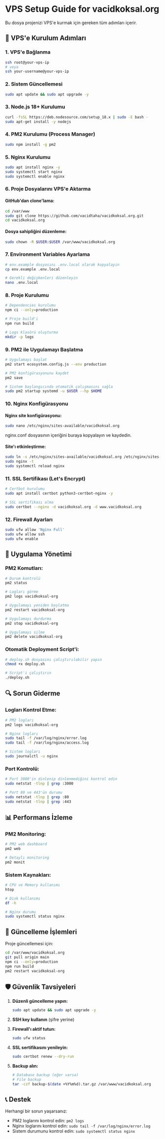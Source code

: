 # VPS Setup Guide for vacidkoksal.org

Bu dosya projenizi VPS'e kurmak için gereken tüm adımları içerir.

## 🚀 VPS'e Kurulum Adımları

### 1. VPS'e Bağlanma
```bash
ssh root@your-vps-ip
# veya
ssh your-username@your-vps-ip
```

### 2. Sistem Güncellemesi
```bash
sudo apt update && sudo apt upgrade -y
```

### 3. Node.js 18+ Kurulumu
```bash
curl -fsSL https://deb.nodesource.com/setup_18.x | sudo -E bash -
sudo apt-get install -y nodejs
```

### 4. PM2 Kurulumu (Process Manager)
```bash
sudo npm install -g pm2
```

### 5. Nginx Kurulumu
```bash
sudo apt install nginx -y
sudo systemctl start nginx
sudo systemctl enable nginx
```

### 6. Proje Dosyalarını VPS'e Aktarma

#### GitHub'dan clone'lama:
```bash
cd /var/www
sudo git clone https://github.com/vacidtaha/vacidkoksal.org.git
cd vacidkoksal.org
```

#### Dosya sahipliğini düzenleme:
```bash
sudo chown -R $USER:$USER /var/www/vacidkoksal.org
```

### 7. Environment Variables Ayarlama
```bash
# env.example dosyasını .env.local olarak kopyalayın
cp env.example .env.local

# Gerekli değişkenleri düzenleyin
nano .env.local
```

### 8. Proje Kurulumu
```bash
# Dependencies kurulumu
npm ci --only=production

# Proje build'i
npm run build

# Logs klasörü oluşturma
mkdir -p logs
```

### 9. PM2 ile Uygulamayı Başlatma
```bash
# Uygulamayı başlat
pm2 start ecosystem.config.js --env production

# PM2 konfigürasyonunu kaydet
pm2 save

# Sistem başlangıcında otomatik çalışmasını sağla
sudo pm2 startup systemd -u $USER --hp $HOME
```

### 10. Nginx Konfigürasyonu

#### Nginx site konfigürasyonu:
```bash
sudo nano /etc/nginx/sites-available/vacidkoksal.org
```

nginx.conf dosyasının içeriğini buraya kopyalayın ve kaydedin.

#### Site'ı etkinleştirme:
```bash
sudo ln -s /etc/nginx/sites-available/vacidkoksal.org /etc/nginx/sites-enabled/
sudo nginx -t
sudo systemctl reload nginx
```

### 11. SSL Sertifikası (Let's Encrypt)
```bash
# Certbot kurulumu
sudo apt install certbot python3-certbot-nginx -y

# SSL sertifikası alma
sudo certbot --nginx -d vacidkoksal.org -d www.vacidkoksal.org
```

### 12. Firewall Ayarları
```bash
sudo ufw allow 'Nginx Full'
sudo ufw allow ssh
sudo ufw enable
```

## 🔧 Uygulama Yönetimi

### PM2 Komutları:
```bash
# Durum kontrolü
pm2 status

# Logları görme
pm2 logs vacidkoksal-org

# Uygulamayı yeniden başlatma
pm2 restart vacidkoksal-org

# Uygulamayı durdurma
pm2 stop vacidkoksal-org

# Uygulamayı silme
pm2 delete vacidkoksal-org
```

### Otomatik Deployment Script'i:
```bash
# deploy.sh dosyasını çalıştırılabilir yapın
chmod +x deploy.sh

# Script'i çalıştırın
./deploy.sh
```

## 🔍 Sorun Giderme

### Logları Kontrol Etme:
```bash
# PM2 logları
pm2 logs vacidkoksal-org

# Nginx logları
sudo tail -f /var/log/nginx/error.log
sudo tail -f /var/log/nginx/access.log

# Sistem logları
sudo journalctl -u nginx
```

### Port Kontrolü:
```bash
# Port 3000'in dinlenip dinlenmediğini kontrol edin
sudo netstat -tlnp | grep :3000

# Port 80 ve 443'ün durumu
sudo netstat -tlnp | grep :80
sudo netstat -tlnp | grep :443
```

## 📊 Performans İzleme

### PM2 Monitoring:
```bash
# PM2 web dashboard
pm2 web

# Detaylı monitoring
pm2 monit
```

### Sistem Kaynakları:
```bash
# CPU ve Memory kullanımı
htop

# Disk kullanımı
df -h

# Nginx durumu
sudo systemctl status nginx
```

## 🔄 Güncelleme İşlemleri

Proje güncellemesi için:
```bash
cd /var/www/vacidkoksal.org
git pull origin main
npm ci --only=production
npm run build
pm2 restart vacidkoksal-org
```

## 🛡️ Güvenlik Tavsiyeleri

1. **Düzenli güncelleme yapın:**
   ```bash
   sudo apt update && sudo apt upgrade -y
   ```

2. **SSH key kullanın** (şifre yerine)

3. **Firewall'ı aktif tutun:**
   ```bash
   sudo ufw status
   ```

4. **SSL sertifikasını yenileyin:**
   ```bash
   sudo certbot renew --dry-run
   ```

5. **Backup alın:**
   ```bash
   # Database backup (eğer varsa)
   # File backup
   tar -czf backup-$(date +%Y%m%d).tar.gz /var/www/vacidkoksal.org
   ```

## 📞 Destek

Herhangi bir sorun yaşarsanız:
- PM2 loglarını kontrol edin: `pm2 logs`
- Nginx loglarını kontrol edin: `sudo tail -f /var/log/nginx/error.log`
- Sistem durumunu kontrol edin: `sudo systemctl status nginx` 